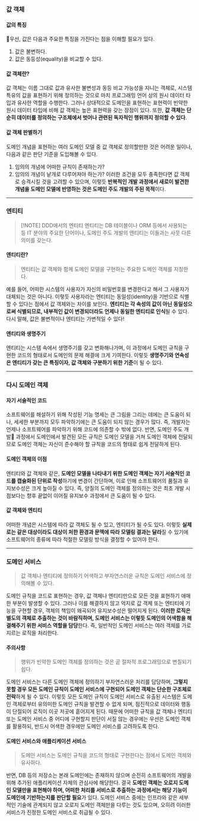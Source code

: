 ### 값 객체
#### 값의 특징
우선, 값은 다음과 주요한 특징을 가진다는 점을 이해할 필요가 있다.
1. 값은 불변하다.
2. 값은 동등성(equality)을 비교할 수 있다.
#### 값 객체란?
값 객체는 이름 그대로 값과 유사한 불변성과 동등 비교 가능성을 지니는 객체로, 시스템 특유의 값을 표현하기 위해 정의하는 것으로 마치 프로그래밍 언어 상의 원시 데이터 타입과 유사한 역할을 수행한다. 
그러나 상대적으로 도메인을 표현하는 표현력이 빈약한 원시 데이터 타입에 비해 값 객체는 높은 표현력을 갖는 장점이 있다.
또한, **값 객체는 단순히 데이터를 정의하는 구조체에서 벗어나 관련된 독자적인 행위까지 정의할 수 있다**.
#### 값 객체 판별하기
도메인 개념을 표현하는 여러 도메인 모델 중 값 객체로 정의할만한 것은 어려운 일이나, 다음과 같은 판단 기준을 도입해볼 수 있다.
1. 임의의 개념에 어떠한 규칙이 존재하는가?
2. 임의의 개념이 낱개로 다루어져야 하는가?
이러한 조건을 모두 충족한다면 값 객체로 승격시킬 것을 고려할 수 있으며, 이렇듯 **반복적인 개발 과정에서 새로이 발견한 개념을 도메인 모델에 반영하는 것은 도메인 주도 개발의 주된 목적**이다.
---
### 엔티티
> [!NOTE] DDD에서의 엔티티
> 엔티티는 DB 테이블이나 ORM 등에서 사용되는 등 IT 분야의 주요한 단어이나, 도메인 주도 개발의 엔티티는 이들과는 사뭇 다른 의미를 갖는다.
#### 엔티티란?
> 엔티티는 값 객체와 함께 도메인 모델을 구현하는 주요한 도메인 객체를 지칭한다.

예를 들어, 어떠한 시스템의 사용자가 자신의 비밀번호를 변경한다고 해서 그 사용자가 대체되는 것은 아니다.
이렇듯 사용자라는 엔티티는 동일성(identity)을 기반으로 식별할 수 있다는 점에서 값 객체와는 차이를 보인다. **엔티티는 각 속성의 값이 아닌 동일성으로써 식별되므로, 내부적인 값이 변경되더라도 언제나 동일한 엔티티로 인식**될 수 있다. 다시 말해, 값은 불변적이나 엔티티는 가변적일 수 있다!
#### 엔티티와 생명주기
엔티티는 시스템 속에서 생명주기를 갖고 변화해나가며, 이 과정에서 도메인 규칙을 구현한 코드의 형태로서 도메인의 문제 해결에 크게 기여한다.
이렇듯 **생명주기와 연속성은 엔티티가 갖는 큰 특징이자, 값 객체와 구분하기 위한 기준**이 될 수 있다.

---
### 다시 도메인 객체
#### 자기 서술적인 코드
소프트웨어를 해설하기 위해 작성된 기능 명세는 큰 그림을 그리는 데에는 큰 도움이 되나, 세세한 부분까지 모두 파악하기에는 큰 도움이 되지 않는 경우가 많다. 즉, 개발자는 언제나 소프트웨어를 파악하기 위해 코드에 의존할 수 밖에 없다.
반면, 도메인 주도 개발 과정에서 도메인에서 발견된 모든 규칙은 도메인 모델을 거쳐 도메인 객체에 전달되므로 도메인 객체는 자신이 준수해야 할 규칙을 코드의 형태로 쉽게 전달하게 된다. 
#### 도메인 객체의 이점
엔티티와 값 객체와 같은, **도메인 모델을 나타내기 위한 도메인 객체는 자기 서술적인 코드를 캡슐화된 단위로 작성**하기에 변경이 간단하며, 이로 인해 소프트웨어의 품질과 유지보수성은 크게 높아질 수 있다.
즉, 양질의 도메인 객체를 정의하는 것은 최초 개발 시점보다는 향후 끝없이 이어질 유지보수 과정에서 큰 도움이 될 수 있다.
#### 값 객체와 엔티티
어떠한 개념은 시스템에 따라 값 객체도 될 수 있고, 엔티티가 될 수도 있다. 이렇듯 **실제로는 같은 대상이라도 대상이 처한 환경과 문맥에 따라 모델링 결과는 달라**질 수 있기에 소프트웨어의 종류에 따라 적절한 모델링 방식을 결정할 수 있어야 한다.

---
### 도메인 서비스
> 값 객체나 엔티티에 정의하기 어색하고 부자연스러운 규칙은 도메인 서비스에 정의해볼 수 있다.

도메인 규칙을 코드로 표현하는 경우, 값 객체나 엔티티만으로 모든 것을 표현하기 애매한 부분이 발생할 수 있다. 그러나 이를 해결하지 않고 억지로 값 객체 또는 엔티티에 기능을 구현할 경우, 객체의 책임이 왜곡되어 유지보수성은 떨어지게 된다.
**이러한 로직은 별도의 객체로 추출하는 것이 바람직하며, 도메인 서비스는 이렇듯 도메인의 어색함을 해결해주기 위한 서비스 역할을 담당**한다. 즉, 일반적인 도메인 서비스는 여러 객체를 가로지르는 로직을 처리한다.
#### 주의사항
> 행위가 빈약한 도메인 객체를 정의하는 것은 곧 절차적 프로그래밍으로 변질되기 쉽다.

도메인 서비스는 다른 도메인 객체에 정의하기 부자연스러운 처리를 담당하며, **그렇지 못할 경우 모든 도메인 규칙이 도메인 서비스에 구현되어 도메인 객체는 단순한 구조체로 전락**하게 될 수 있다.
이렇듯 모든 도메인 규칙이 도메인 서비스로 유출된 시스템은 도메인 객체로부터 유의미한 도메인 규칙을 발견할 수 없게 되며, 점진적으로 데이터와 행동이 단절되어 로직이 이곳 저곳에 흩어지게 된다.
때문에 어떠한 규칙을 값 객체나 엔티티 또는 도메인 서비스 중 어디에 구현할지 판단이 서질 않는 경우에는 우선은 도메인 객체를 활용하되, 반드시 어색한 경우에만 도메인 서비스를 고려하도록 한다.

#### 도메인 서비스와 애플리케이션 서비스
> 도메인 서비스는 도메인 규칙을 코드의 형태로 구현한다는 점에서 도메인 객체와 유사하다. 

반면, DB 등의 저장소는 본래 도메인에는 존재하지 않으며 순전히 소프트웨어의 개발을 위해 추가된 애플리케이션 자체의 관심사에 해당한다.
결국 **도메인 객체는 오로지 도메인 모델만을 표현해야 하며, 어떠한 처리를 서비스로 추출하는 과정에서는 해당 기능이 도메인에 기반하는지를 판단할 필요**가 있다. 도메인 서비스 중에는 인프라와 같은 세부적인 기술에 관계되지 않고 오로지 도메인 객체만을 다루는 것도 있으며, 오히려 이러한 서비스가 진정한 도메인 서비스로 취급될 수 있다.